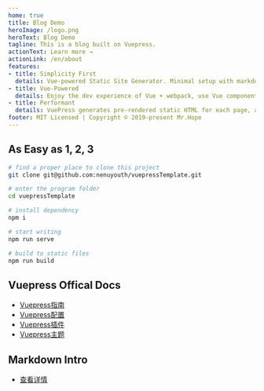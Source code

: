 ```yaml
---
home: true
title: Blog Demo
heroImage: /logo.png
heroText: Blog Demo
tagline: This is a blog built on Vuepress.
actionText: Learn more →
actionLink: /en/about
features:
- title: Simplicity First
  details: Vue-powered Static Site Generator. Minimal setup with markdown-centered project structure helps you focus on writing.
- title: Vue-Powered
  details: Enjoy the dev experience of Vue + webpack, use Vue components in markdown, and develop custom themes with Vue.
- title: Performant
  details: VuePress generates pre-rendered static HTML for each page, and runs as an SPA once a page is loaded.
footer: MIT Licensed | Copyright © 2019-present Mr.Hope
---
```


## As Easy as 1, 2, 3

```bash
# find a proper place to clone this project
git clone git@github.com:nenuyouth/vuepressTemplate.git

# enter the program folder
cd vuepressTemplate

# install dependency
npm i

# start writing
npm run serve

# build to static files
npm run build
```

## Vuepress Offical Docs

- [Vuepress指南](https://v1.vuepress.vuejs.org/guide/)
- [Vuepress配置](https://v1.vuepress.vuejs.org/config/)
- [Vuepress插件](https://v1.vuepress.vuejs.org/plugin/)
- [Vuepress主题](https://v1.vuepress.vuejs.org/theme/)

## Markdown Intro

- [查看详情](markdown/readme.md)
